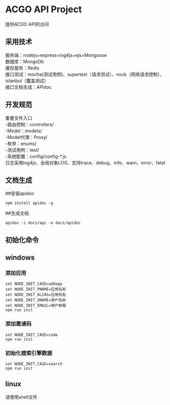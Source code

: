 ACGO API Project
============
提供ACGO API的访问

采用技术
----------
服务端：nodejs+express+log4js+ejs+Mongoose
<br/>
数据库：MongoDb
<br/>
缓存服务：Redis
<br/>
接口测试：mocha(测试用例)、supertest（请求测试）、nock（网络请求控制）、istanbul（覆盖测试）
<br/>
接口文档生成：APIdoc

开发规范
--------
重要文件入口
<br />
-路由控制：controllers/
<br />
-Model：models/
<br />
-Model代理：Proxy/
<br />
-枚举：enums/
<br />
-测试用例：test/
<br />
-系统配置：config/config-*.js
<br />
日志采用log4js、全局对象LOG、支持trace、debug、info、warn、error、fatal
<br />

文档生成
----------
##安装apidoc
```
npm install apidoc -g
```

##生成文档
```
apidoc -i docs/api -o docs/apidoc
```

初始化命令
----------
## windows
### 添加应用
```
set NODE_INIT_CASE=addapp
set NODE_INIT_PNAME=应用名称
set NODE_INIT_ALIAS=应用别名
set NODE_INIT_UNAME=用户名称
set NODE_INIT_EMAIL=用户邮箱
npm run init
```

### 添加邀请码
```
set NODE_INIT_CASE=code
npm run init
```

### 初始化搜索引擎数据
```
set NODE_INIT_CASE=search
npm run init
```

## linux
请使用shell文件
